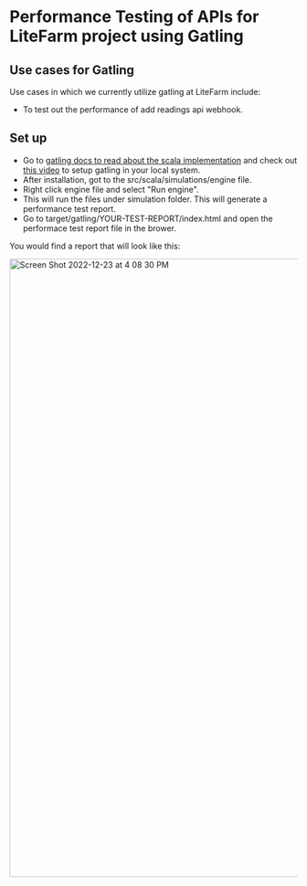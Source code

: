 # Performance Testing of APIs for LiteFarm project using Gatling 

## Use cases for Gatling 
Use cases in which we currently utilize gatling at LiteFarm include:
- To test out the performance of add readings api webhook.

## Set up

- Go to [gatling docs to read about the scala implementation](https://gatling.io/docs/gatling/tutorials/installation/) and check out [this video](https://www.youtube.com/watch?v=TeVB2tyeWyw) to setup gatling in your local system.
- After installation, got to the src/scala/simulations/engine file. 
- Right click engine file and select "Run engine".  
- This will run the files under simulation folder. This will generate a performance test report.
- Go to target/gatling/YOUR-TEST-REPORT/index.html and open the performace test report file in the brower.

You would find a report that will look like this: 

<img width="1083" alt="Screen Shot 2022-12-23 at 4 08 30 PM" src="https://user-images.githubusercontent.com/20675885/209414613-c355ff92-bd30-471d-b5ae-21616869c28e.png">


